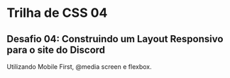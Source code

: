 # Trilha de CSS 04
## Desafio 04: Construindo um Layout Responsivo para o site do Discord 
Utilizando Mobile First, @media screen e flexbox.

